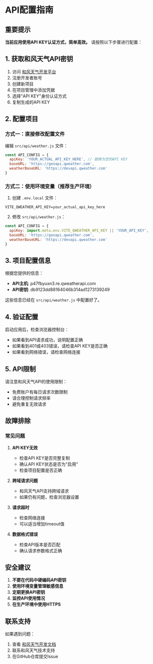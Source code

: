 # API配置指南

## 重要提示

**当前应用使用API KEY认证方式，简单高效。** 请按照以下步骤进行配置：

## 1. 获取和风天气API密钥

1. 访问 [和风天气开发平台](https://dev.qweather.com/)
2. 注册开发者账号
3. 创建新项目
4. 在项目管理中添加凭据
5. 选择"API KEY"身份认证方式
6. 复制生成的API KEY

## 2. 配置项目

### 方式一：直接修改配置文件

编辑 `src/api/weather.js` 文件：

```javascript
const API_CONFIG = {
  apiKey: 'YOUR_ACTUAL_API_KEY_HERE', // 替换为您的API KEY
  baseURL: 'https://geoapi.qweather.com',
  weatherBaseURL: 'https://devapi.qweather.com'
}
```

### 方式二：使用环境变量（推荐生产环境）

1. 创建 `.env.local` 文件：
```
VITE_QWEATHER_API_KEY=your_actual_api_key_here
```

2. 修改 `src/api/weather.js`：
```javascript
const API_CONFIG = {
  apiKey: import.meta.env.VITE_QWEATHER_API_KEY || 'YOUR_API_KEY',
  baseURL: 'https://geoapi.qweather.com',
  weatherBaseURL: 'https://devapi.qweather.com'
}
```

## 3. 项目配置信息

根据您提供的信息：
- **API主机**: p47fbyuxn3.re.qweatherapi.com
- **API密钥**: db9123dd88164046b314ad1273139249

这些信息已经在 `src/api/weather.js` 中配置好了。

## 4. 验证配置

启动应用后，检查浏览器控制台：
- 如果看到API请求成功，说明配置正确
- 如果看到401或403错误，请检查API KEY是否正确
- 如果看到网络错误，请检查网络连接

## 5. API限制

请注意和风天气API的使用限制：
- 免费账户有每日请求次数限制
- 请合理控制请求频率
- 避免重复无效请求

## 故障排除

### 常见问题

1. **API KEY无效**
   - 检查API KEY是否完整复制
   - 确认API KEY状态是否为"启用"
   - 检查项目配置是否正确

2. **跨域请求问题**
   - 和风天气API支持跨域请求
   - 如果仍有问题，检查浏览器设置

3. **请求超时**
   - 检查网络连接
   - 可以适当增加timeout值

4. **数据格式错误**
   - 检查API版本是否匹配
   - 确认请求参数格式正确

## 安全建议

1. **不要在代码中硬编码API密钥**
2. **使用环境变量管理敏感信息**
3. **定期更换API密钥**
4. **监控API使用情况**
5. **在生产环境中使用HTTPS**

## 联系支持

如果遇到问题：
1. 查看 [和风天气开发文档](https://dev.qweather.com/docs/)
2. 联系和风天气技术支持
3. 在GitHub仓库提交Issue
